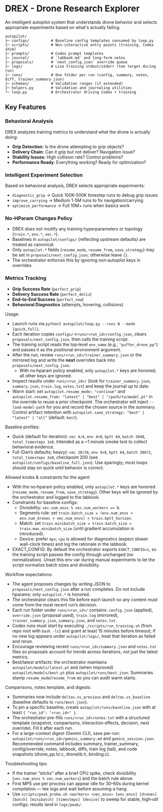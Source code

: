 # DREX - Drone Research Explorer

An intelligent autopilot system that understands drone behavior and selects appropriate experiments based on what's actually failing.

```
autopilot/
├─ configs/          # Baseline config templates consumed by loop.py
├─ scripts/          # Non-interactive entry points (training, Codex shim)
├─ prompts/          # Codex prompt templates
├─ journal/          # `labbook.md` and long-form notes
├─ proposals/        # `next_config.json` override queue
├─ logs/             # Live training stdout/stderr (tee target during run)
├─ runs/             # One folder per run (config, summary, notes, diff, trainer_summary.json)
├─ schemas/          # Validation ranges (if extended)
├─ helpers.py        # Validation and journaling utilities
└─ loop.py           # Orchestrator driving Codex + training
```

## Key Features

### Behavioral Analysis
DREX analyzes training metrics to understand what the drone is actually doing:
- **Grip Detection**: Is the drone attempting to grip objects?
- **Delivery Chain**: Can it grip but not deliver? Navigation issue?
- **Stability Issues**: High collision rate? Control problems?
- **Performance Ready**: Everything working? Ready for optimization?

### Intelligent Experiment Selection
Based on behavioral analysis, DREX selects appropriate experiments:
- `diagnostic_grip` → Quick 100K-500K timestep runs to debug grip issues
- `improve_carrying` → Medium 1-5M runs to fix navigation/carrying
- `optimize_performance` → Full 10M+ runs when basics work

### No‑HParam Changes Policy
- DREX does not modify any training hyperparameters or topology (`train.*`, `env.*`, `vec.*`).
- Baselines in `autopilot/configs/` (reflecting upstream defaults) are treated as canonical.
- Only `autopilot.*` fields (`resume_mode`, `resume_from`, `save_strategy`) may be set in `proposals/next_config.json`; otherwise leave `{}`.
- The orchestrator enforces this by ignoring non‑autopilot keys in overrides.

### Metrics Tracking
- **Grip Success Rate** (`perfect_grip`)
- **Delivery Success Rate** (`perfect_deliv`)
- **End-to-End Success** (`perfect_now`)
- **Behavioral Diagnostics** (attempts, hovering, collisions)

Usage:
- Launch runs via `python3 autopilot/loop.py --runs N --mode {quick,full}`.
- Each iteration copies `configs/`->`runs/<run_id>/config.json`, clears `proposals/next_config.json`, then calls the training script.
- The training script reads the top‑level `env_name` (e.g., `"puffer_drone_pp"`) and passes it as the positional environment argument.
- After the run, review `runs/<run_id>/trainer_summary.json` or the mirrored log and write the **next** overrides back into `proposals/next_config.json`.
  - With no‑hparam policy enabled, only `autopilot.*` keys are honored; all other keys are ignored.
- Inspect results under `runs/<run_id>/` (look for `trainer_summary.json`, `summary.json`, `train.log`, `notes.txt`) and keep the journal up to date.
 - Warm start: set `autopilot.resume_mode: "continue"` and `autopilot.resume_from: "latest" | "best" | "/path/to/model.pt"` in the override to reuse a prior checkpoint. The orchestrator will inject `--load-model-path` for you and record the chosen source in the summary. Control artifact retention with `autopilot.save_strategy: "best" | "latest" | "all"` (default: `best`).

Baseline profiles:
- Quick (default for iteration): `vec 4/4`, `env 4×8`, `bptt 64`, `batch 2048`, `total_timesteps 1e6`. Intended as a ~1 minute smoke test to collect behavioral evidence.
- Full (Dan’s defaults; heavy): `vec 28/56`, `env 4×8`, `bptt 64`, `batch 28672`, `total_timesteps 2e8`, checkpoint 200 (see `autopilot/configs/baseline_full.json`). Use sparingly; most loops should stay on quick until behavior is correct.

Allowed knobs & constraints for the agent:
- With the no‑hparam policy enabled, only `autopilot.*` keys are honored (`resume_mode`, `resume_from`, `save_strategy`). Other keys will be ignored by the orchestrator and logged to the labbook.
- Constraints for baseline configs:
  - Divisibility: `vec.num_envs % vec.num_workers == 0`.
  - Segments rule: set `train.batch_size = (env.num_envs × env.num_drones × vec.num_envs) × train.bptt_horizon`.
  - Match: set `train.minibatch_size = train.batch_size = train.max_minibatch_size` (until gradient accumulation is introduced).
  - Device: prefer `mps`; `cpu` is allowed for diagnostics (expect slower wall-clock times) and log the rationale in the labbook.
 - EXACT_CONFIG: By default the orchestrator exports `EXACT_CONFIG=1`, so the training script passes the config through unchanged (no normalization). Unset this env var during manual experiments to let the script normalize batch sizes and divisibility.

Workflow expectations:
- The agent proposes changes by writing JSON to `proposals/next_config.json` after a run completes. Do not include hparams; only `autopilot.*` is honored.
- The orchestrator clears this file before each launch so any content must come from the most recent run’s decision.
- Each run folder under `runs/<run_id>/` contains: `config.json` (applied), `override.json` (proposal used), `train.log` (mirrored), `trainer_summary.json`, `summary.json`, and `notes.txt`.
- Codex runs must start by executing `./scripts/run_training.sh` (from repo root with `bash -lc`) and grant at least 15 minutes before timeout; if no new log appears under `autopilot/logs/`, treat that iteration as failed and rerun.
- Encourage reviewing recent `runs/<run_id>/summary.json` and `notes.txt` files so proposals account for trends across iterations, not just the latest metrics.
- Best/latest artifacts: the orchestrator maintains `autopilot/models/latest.pt` and (when improved) `autopilot/models/best.pt` plus `autopilot/runs/best.json`. Summaries stamp `resume_mode`/`resume_from` so you can audit warm starts.

Comparisons, notes template, and digests:
- Summaries now include `deltas.vs_previous` and `deltas.vs_baseline` (baseline defaults to `runs/best.json`).
- To pin a specific baseline, create `autopilot/runs/baseline.json` with at least `{ "run_id": "<run_id>" }`.
- The orchestrator pre-fills `runs/<run_id>/notes.txt` with a structured template (snapshot, comparisons, interaction effects, decision, next override). Fill it after each run.
 - For a large-context digest (Gemini CLI), save per-run: `autopilot/runs/<run_id>/gemini_summary.md` and `gemini_session.json`.
   Recommended command includes summary, trainer_summary, config/override, notes, labbook, diffs, train log (tail), and code snapshots (drone_pp.h/.c, dronelib.h, binding.c).

Troubleshooting tips:
- If the trainer “sticks” after a brief CPU spike, check divisibility (`vec.num_envs % vec.num_workers`) and the batch rule above.
- First MPS use per process can appear idle for 30–60s during kernel compilation — tee logs and wait before assuming a hang.
- Use `scripts/peak_probe.sh <workers> <vec_envs> [env_envs] [drones] [batch] [minibatch] [timesteps] [device]` to sweep for stable, high‑util configs; results land in `logs/peak/`.
